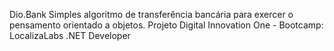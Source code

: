Dio.Bank
Simples algoritmo de transferência bancária para exercer o pensamento orientado a objetos. 
Projeto Digital Innovation One - Bootcamp: LocalizaLabs .NET Developer
